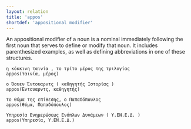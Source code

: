 ```yaml
---
layout: relation
title: 'appos'
shortdef: 'appositional modifier'
---
```


An appositional modifier of a noun is a nominal immediately following
the first noun that serves to define or modify that noun. It includes
parenthesized examples, as well as defining abbreviations in one of
these structures.

~~~ sdparse
η κόκκινη ταινία , το τρίτο μέρος της τριλογίας
appos(ταινία, μέρος)
~~~

~~~ sdparse
ο Όουεν Έντουαρντς ( καθηγητής Ιστορίας )
appos(Έντουαρντς, καθηγητής)
~~~

~~~ sdparse
το θύμα της επίθεσης, ο Παπαδόπουλος
appos(θύμα, Παπαδόπουλος)
~~~

~~~ sdparse
Υπηρεσία Ενημερώσεως Ενόπλων Δυνάμεων ( Υ.ΕΝ.Ε.Δ. ) 
appos(Υπηρεσία, Υ.ΕΝ.Ε.Δ.)
~~~

<!--
In case of more than one appositive nominal, all nouns should be marked as modifying the first noun, rather than being chained:

~~~ sdparse
Sam , my brother , John 's cousin , arrived
appos(Sam-1, brother-4)
appos(Sam-1, cousin-8)
~~~

*appos* is also used to link key-value pairs in addresses, signatures, etc. (see also the [list]() label):

~~~ sdparse
Steve Jones Phone: 555-9814 Email: jones@abc.edf
name(Steve-1, Jones-2)
list(Steve-1, Phone:-3)
list(Steve-1, Email:-5)
appos(Phone:-3, 555-9814-4)
appos(Email:-5, jones@abc.edf-6)
~~~
-->
<!-- Interlanguage links updated Út zář 29 20:31:43 CEST 2020 -->
